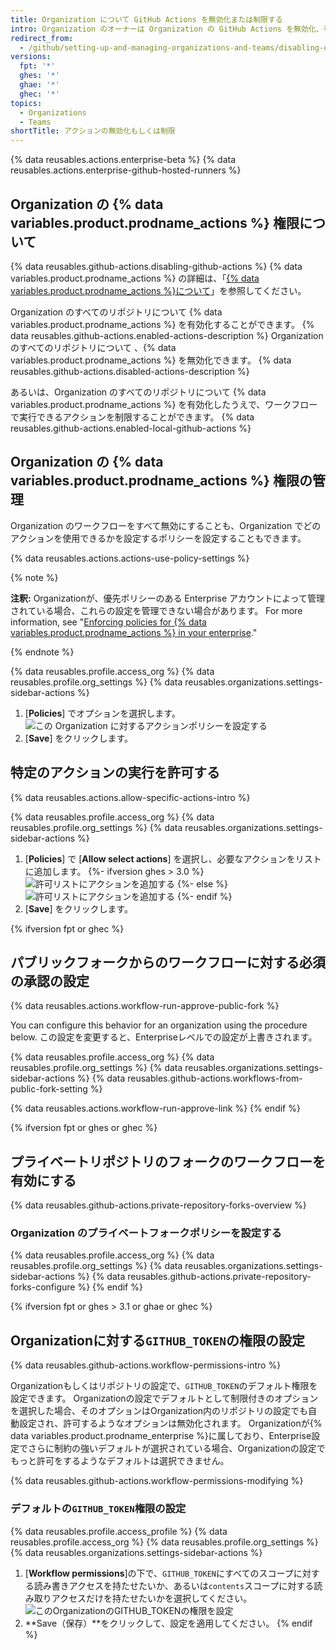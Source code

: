 ```yaml
---
title: Organization について GitHub Actions を無効化または制限する
intro: Organization のオーナーは Organization の GitHub Actions を無効化、有効化、制限することができます。
redirect_from:
  - /github/setting-up-and-managing-organizations-and-teams/disabling-or-limiting-github-actions-for-your-organization
versions:
  fpt: '*'
  ghes: '*'
  ghae: '*'
  ghec: '*'
topics:
  - Organizations
  - Teams
shortTitle: アクションの無効化もしくは制限
---
```


{% data reusables.actions.enterprise-beta %}
{% data reusables.actions.enterprise-github-hosted-runners %}

## Organization の {% data variables.product.prodname_actions %} 権限について

{% data reusables.github-actions.disabling-github-actions %} {% data variables.product.prodname_actions %} の詳細は、「[{% data variables.product.prodname_actions %}について](/actions/getting-started-with-github-actions/about-github-actions)」を参照してください。

Organization のすべてのリポジトリについて {% data variables.product.prodname_actions %} を有効化することができます。 {% data reusables.github-actions.enabled-actions-description %} Organization のすべてのリポジトリについて 、{% data variables.product.prodname_actions %} を無効化できます。 {% data reusables.github-actions.disabled-actions-description %}

あるいは、Organization のすべてのリポジトリについて {% data variables.product.prodname_actions %} を有効化したうえで、ワークフローで実行できるアクションを制限することができます。 {% data reusables.github-actions.enabled-local-github-actions %}

## Organization の {% data variables.product.prodname_actions %} 権限の管理

Organization のワークフローをすべて無効にすることも、Organization でどのアクションを使用できるかを設定するポリシーを設定することもできます。

{% data reusables.actions.actions-use-policy-settings %}

{% note %}

**注釈:** Organizationが、優先ポリシーのある Enterprise アカウントによって管理されている場合、これらの設定を管理できない場合があります。 For more information, see "[Enforcing policies for {% data variables.product.prodname_actions %} in your enterprise](/admin/policies/enforcing-policies-for-your-enterprise/enforcing-github-actions-policies-for-your-enterprise)."

{% endnote %}

{% data reusables.profile.access_org %}
{% data reusables.profile.org_settings %}
{% data reusables.organizations.settings-sidebar-actions %}
1. [**Policies**] でオプションを選択します。 ![この Organization に対するアクションポリシーを設定する](/assets/images/help/organizations/actions-policy.png)
1. [**Save**] をクリックします。

## 特定のアクションの実行を許可する

{% data reusables.actions.allow-specific-actions-intro %}

{% data reusables.profile.access_org %}
{% data reusables.profile.org_settings %}
{% data reusables.organizations.settings-sidebar-actions %}
1. [**Policies**] で [**Allow select actions**] を選択し、必要なアクションをリストに追加します。
   {%- ifversion ghes > 3.0 %}
   ![許可リストにアクションを追加する](/assets/images/help/organizations/actions-policy-allow-list.png)
   {%- else %}
   ![許可リストにアクションを追加する](/assets/images/enterprise/github-ae/organizations/actions-policy-allow-list.png)
   {%- endif %}
1. [**Save**] をクリックします。

{% ifversion fpt or ghec %}
## パブリックフォークからのワークフローに対する必須の承認の設定

{% data reusables.actions.workflow-run-approve-public-fork %}

You can configure this behavior for an organization using the procedure below. この設定を変更すると、Enterpriseレベルでの設定が上書きされます。

{% data reusables.profile.access_org %}
{% data reusables.profile.org_settings %}
{% data reusables.organizations.settings-sidebar-actions %}
{% data reusables.github-actions.workflows-from-public-fork-setting %}

{% data reusables.actions.workflow-run-approve-link %}
{% endif %}

{% ifversion fpt or ghes or ghec %}
## プライベートリポジトリのフォークのワークフローを有効にする

{% data reusables.github-actions.private-repository-forks-overview %}

### Organization のプライベートフォークポリシーを設定する

{% data reusables.profile.access_org %}
{% data reusables.profile.org_settings %}
{% data reusables.organizations.settings-sidebar-actions %}
{% data reusables.github-actions.private-repository-forks-configure %}
{% endif %}

{% ifversion fpt or ghes > 3.1 or ghae or ghec %}
## Organizationに対する`GITHUB_TOKEN`の権限の設定

{% data reusables.github-actions.workflow-permissions-intro %}

Organizationもしくはリポジトリの設定で、`GITHUB_TOKEN`のデフォルト権限を設定できます。 Organizationの設定でデフォルトとして制限付きのオプションを選択した場合、そのオプションはOrganization内のリポジトリの設定でも自動設定され、許可するようなオプションは無効化されます。 Organizationが{% data variables.product.prodname_enterprise %}に属しており、Enterprise設定でさらに制約の強いデフォルトが選択されている場合、Organizationの設定でもっと許可をするようなデフォルトは選択できません。

{% data reusables.github-actions.workflow-permissions-modifying %}

### デフォルトの`GITHUB_TOKEN`権限の設定

{% data reusables.profile.access_profile %}
{% data reusables.profile.access_org %}
{% data reusables.profile.org_settings %}
{% data reusables.organizations.settings-sidebar-actions %}
1. [**Workflow permissions**]の下で、`GITHUB_TOKEN`にすべてのスコープに対する読み書きアクセスを持たせたいか、あるいは`contents`スコープに対する読み取りアクセスだけを持たせたいかを選択してください。 ![このOrganizationのGITHUB_TOKENの権限を設定](/assets/images/help/settings/actions-workflow-permissions-organization.png)
1. **Save（保存）**をクリックして、設定を適用してください。
{% endif %}
